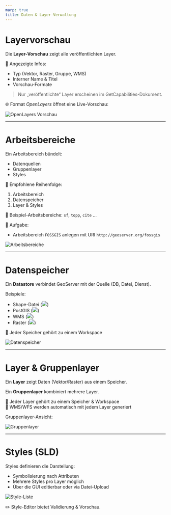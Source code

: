 ```yaml
---
marp: true
title: Daten & Layer-Verwaltung
---
```


# Layervorschau

Die **Layer-Vorschau** zeigt alle veröffentlichten Layer.

📌 Angezeigte Infos:
- Typ (Vektor, Raster, Gruppe, WMS)
- Interner Name & Titel
- Vorschau-Formate

> Nur „veröffentlichte“ Layer erscheinen im GetCapabilities-Dokument.

🌐 Format *OpenLayers* öffnet eine Live-Vorschau:

![OpenLayers Vorschau](../../assets/ui_layer_preview_openlayers.png)

---

# Arbeitsbereiche

Ein Arbeitsbereich bündelt:
- Datenquellen
- Gruppenlayer
- Styles

🔁 Empfohlene Reihenfolge:
1. Arbeitsbereich
2. Datenspeicher
3. Layer & Styles

📁 Beispiel-Arbeitsbereiche: `sf`, `topp`, `cite` …

🧪 Aufgabe:
- Arbeitsbereich `FOSSGIS` anlegen mit URI `http://geoserver.org/fossgis`

![Arbeitsbereiche](../../assets/ui_workspaces.png)

---

# Datenspeicher

Ein **Datastore** verbindet GeoServer mit der Quelle (DB, Datei, Dienst).

Beispiele:
- Shape-Datei (![](../../assets/ui_datastore_type_shape.png))
- PostGIS (![](../../assets/ui_datastore_type_db.png))
- WMS (![](../../assets/ui_datastore_type_wms.png))
- Raster (![](../../assets/ui_datastore_type_raster.png))

📌 Jeder Speicher gehört zu einem Workspace

![Datenspeicher](../../assets/ui_datastores.png)

---

# Layer & Gruppenlayer

Ein **Layer** zeigt Daten (Vektor/Raster) aus einem Speicher.

Ein **Gruppenlayer** kombiniert mehrere Layer.

📌 Jeder Layer gehört zu einem Speicher & Workspace  
📌 WMS/WFS werden automatisch mit jedem Layer generiert

Gruppenlayer-Ansicht:

![Gruppenlayer](../../assets/ui_layer_groups.png)

---

# Styles (SLD)

Styles definieren die Darstellung:

- Symbolisierung nach Attributen
- Mehrere Styles pro Layer möglich
- Über die GUI editierbar oder via Datei-Upload

![Style-Liste](../../assets/ui_styles.png)

✏️ Style-Editor bietet Validierung & Vorschau.
